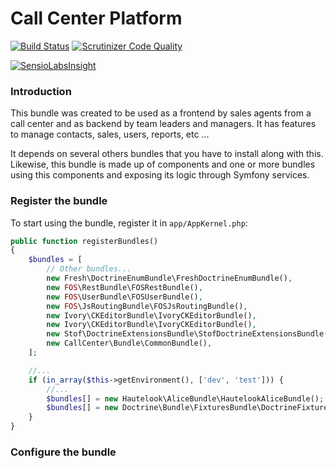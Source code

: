Call Center Platform
===========

[![Build Status](https://travis-ci.org/diegoangel/call-center-platform.svg?branch=master)](https://travis-ci.org/diegoangel/call-center-platform)
[![Scrutinizer Code Quality](https://scrutinizer-ci.com/g/diegoangel/call-center-platform/badges/quality-score.png?b=master)](https://scrutinizer-ci.com/g/diegoangel/call-center-platform/?branch=master)

[![SensioLabsInsight](https://insight.sensiolabs.com/projects/4b444c8f-b095-4174-a333-11477268f697/small.png)](https://insight.sensiolabs.com/projects/4b444c8f-b095-4174-a333-11477268f697)

### Introduction

This bundle was created to be used as a frontend by sales agents from a call center and as backend by team leaders and managers. It has features to manage contacts, sales, users, reports, etc ...

It depends on several others bundles that you have to install along with this. 
Likewise, this bundle is made up of components and one or more bundles using this components and exposing its logic through Symfony services.

### Register the bundle

To start using the bundle, register it in `app/AppKernel.php`:

```php
public function registerBundles()
{
    $bundles = [
        // Other bundles...
        new Fresh\DoctrineEnumBundle\FreshDoctrineEnumBundle(),
        new FOS\RestBundle\FOSRestBundle(),
        new FOS\UserBundle\FOSUserBundle(),
        new FOS\JsRoutingBundle\FOSJsRoutingBundle(),
        new Ivory\CKEditorBundle\IvoryCKEditorBundle(),
        new Ivory\CKEditorBundle\IvoryCKEditorBundle(),
        new Stof\DoctrineExtensionsBundle\StofDoctrineExtensionsBundle(),        
        new CallCenter\Bundle\CommonBundle(),
    ];

    //...
    if (in_array($this->getEnvironment(), ['dev', 'test'])) {
        //...
        $bundles[] = new Hautelook\AliceBundle\HautelookAliceBundle();
        $bundles[] = new Doctrine\Bundle\FixturesBundle\DoctrineFixturesBundle();        
    }    
}
```
### Configure the bundle

